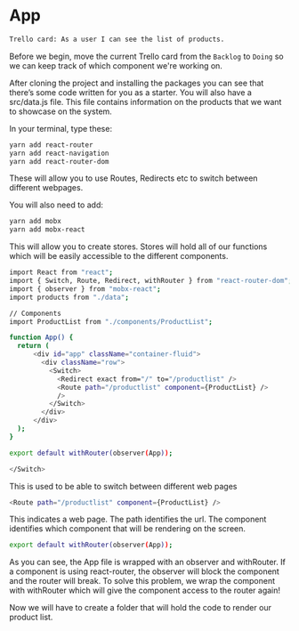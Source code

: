 # App

```sh
Trello card: As a user I can see the list of products.
```

Before we begin, move the current Trello card from the `Backlog`  to `Doing` so we can keep track of which component we're working on.

After cloning the project and installing the packages you can see that there’s some code written for you as a starter.
You will also have a src/data.js file. This file contains information on the products that we want to showcase on the system.

In your terminal, type these:
```sh
yarn add react-router
yarn add react-navigation
yarn add react-router-dom
```
These will allow you to use Routes, Redirects etc to switch between different webpages.

You will also need to add:
```sh
yarn add mobx
yarn add mobx-react
```
This will allow you to create stores. Stores will hold all of our functions which will be easily accessible to the different components.
```sh
import React from "react";
import { Switch, Route, Redirect, withRouter } from "react-router-dom";
import { observer } from "mobx-react";
import products from "./data";
```

```sh
// Components
import ProductList from "./components/ProductList";

function App() {
  return (
      <div id="app" className="container-fluid">
        <div className="row">
          <Switch>
            <Redirect exact from="/" to="/productlist" />
            <Route path="/productlist" component={ProductList} />
            />
          </Switch>
        </div>
      </div>
  );
}

export default withRouter(observer(App));
```
```sh
</Switch>
```
This is used to be able to switch between different web pages

```sh
<Route path="/productlist" component={ProductList} />
```
This indicates a web page. The path identifies the url. The component identifies which component that will be rendering on the screen.
```sh
export default withRouter(observer(App));
```
As you can see, the App file is wrapped with an observer and withRouter. 
If a component is using react-router, the observer will block the component and the router will break. 
To solve this problem, we wrap the component with withRouter which will give the component access to the router again!


Now we will have to create a folder that will hold the code to render our product list.
 
